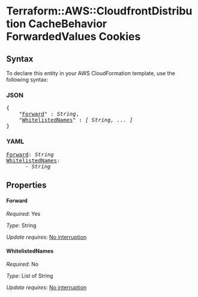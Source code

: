 # Terraform::AWS::CloudfrontDistribution CacheBehavior ForwardedValues Cookies

## Syntax

To declare this entity in your AWS CloudFormation template, use the following syntax:

### JSON

<pre>
{
    "<a href="#forward" title="Forward">Forward</a>" : <i>String</i>,
    "<a href="#whitelistednames" title="WhitelistedNames">WhitelistedNames</a>" : <i>[ String, ... ]</i>
}
</pre>

### YAML

<pre>
<a href="#forward" title="Forward">Forward</a>: <i>String</i>
<a href="#whitelistednames" title="WhitelistedNames">WhitelistedNames</a>: <i>
      - String</i>
</pre>

## Properties

#### Forward

_Required_: Yes

_Type_: String

_Update requires_: [No interruption](https://docs.aws.amazon.com/AWSCloudFormation/latest/UserGuide/using-cfn-updating-stacks-update-behaviors.html#update-no-interrupt)

#### WhitelistedNames

_Required_: No

_Type_: List of String

_Update requires_: [No interruption](https://docs.aws.amazon.com/AWSCloudFormation/latest/UserGuide/using-cfn-updating-stacks-update-behaviors.html#update-no-interrupt)

